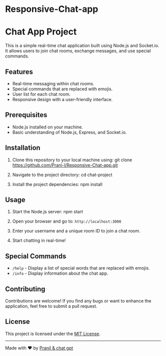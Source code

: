 # Responsive-Chat-app

# Chat App Project

This is a simple real-time chat application built using Node.js and Socket.io. It allows users to join chat rooms, exchange messages, and use special commands.

## Features

- Real-time messaging within chat rooms.
- Special commands that are replaced with emojis.
- User list for each chat room.
- Responsive design with a user-friendly interface.

## Prerequisites

- Node.js installed on your machine.
- Basic understanding of Node.js, Express, and Socket.io.

## Installation

1. Clone this repository to your local machine using:
git clone https://github.com/Prani-l/Responsive-Chat-app.git


2. Navigate to the project directory:
cd chat-project



3. Install the project dependencies:
npm install



## Usage

1. Start the Node.js server:
npm start


2. Open your browser and go to: `http://localhost:3000`

3. Enter your username and a unique room ID to join a chat room.

4. Start chatting in real-time!

## Special Commands

- `/help` - Display a list of special words that are replaced with emojis.
- `/info` - Display information about the chat app.

## Contributing

Contributions are welcome! If you find any bugs or want to enhance the application, feel free to submit a pull request.

## License

This project is licensed under the [MIT License](LICENSE).

---

Made with ❤️ by [Pranil & chat gpt](https://github.com/Prani-l)
